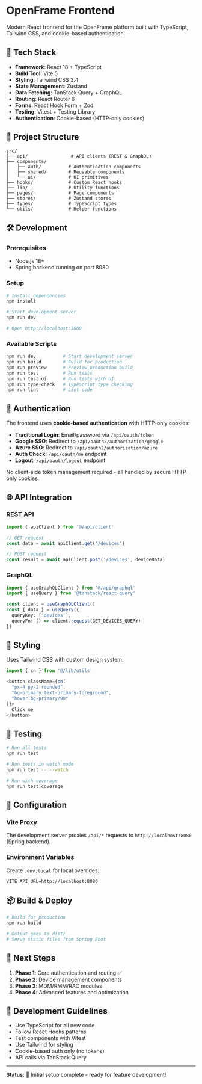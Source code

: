 # OpenFrame Frontend

Modern React frontend for the OpenFrame platform built with TypeScript, Tailwind CSS, and cookie-based authentication.

## 🚀 Tech Stack

- **Framework**: React 18 + TypeScript
- **Build Tool**: Vite 5
- **Styling**: Tailwind CSS 3.4
- **State Management**: Zustand
- **Data Fetching**: TanStack Query + GraphQL
- **Routing**: React Router 6
- **Forms**: React Hook Form + Zod
- **Testing**: Vitest + Testing Library
- **Authentication**: Cookie-based (HTTP-only cookies)

## 📁 Project Structure

```
src/
├── api/                # API clients (REST & GraphQL)
├── components/         
│   ├── auth/          # Authentication components
│   ├── shared/        # Reusable components
│   └── ui/            # UI primitives
├── hooks/             # Custom React hooks
├── lib/               # Utility functions
├── pages/             # Page components
├── stores/            # Zustand stores
├── types/             # TypeScript types
└── utils/             # Helper functions
```

## 🛠️ Development

### Prerequisites

- Node.js 18+
- Spring backend running on port 8080

### Setup

```bash
# Install dependencies
npm install

# Start development server
npm run dev

# Open http://localhost:3000
```

### Available Scripts

```bash
npm run dev          # Start development server
npm run build        # Build for production
npm run preview      # Preview production build
npm run test         # Run tests
npm run test:ui      # Run tests with UI
npm run type-check   # TypeScript type checking
npm run lint         # Lint code
```

## 🔐 Authentication

The frontend uses **cookie-based authentication** with HTTP-only cookies:

- **Traditional Login**: Email/password via `/api/oauth/token`
- **Google SSO**: Redirect to `/api/oauth2/authorization/google`
- **Azure SSO**: Redirect to `/api/oauth2/authorization/azure`  
- **Auth Check**: `/api/oauth/me` endpoint
- **Logout**: `/api/oauth/logout` endpoint

No client-side token management required - all handled by secure HTTP-only cookies.

## 🌐 API Integration

### REST API

```typescript
import { apiClient } from '@/api/client'

// GET request
const data = await apiClient.get('/devices')

// POST request  
const result = await apiClient.post('/devices', deviceData)
```

### GraphQL

```typescript
import { useGraphQLClient } from '@/api/graphql'
import { useQuery } from '@tanstack/react-query'

const client = useGraphQLClient()
const { data } = useQuery({
  queryKey: ['devices'],
  queryFn: () => client.request(GET_DEVICES_QUERY)
})
```

## 🎨 Styling

Uses Tailwind CSS with custom design system:

```typescript
import { cn } from '@/lib/utils'

<button className={cn(
  "px-4 py-2 rounded",
  "bg-primary text-primary-foreground", 
  "hover:bg-primary/90"
)}>
  Click me
</button>
```

## 🧪 Testing

```bash
# Run all tests
npm run test

# Run tests in watch mode  
npm run test -- --watch

# Run with coverage
npm run test:coverage
```

## 🔧 Configuration

### Vite Proxy

The development server proxies `/api/*` requests to `http://localhost:8080` (Spring backend).

### Environment Variables

Create `.env.local` for local overrides:

```env
VITE_API_URL=http://localhost:8080
```

## 📦 Build & Deploy

```bash
# Build for production
npm run build

# Output goes to dist/
# Serve static files from Spring Boot
```

## 🚦 Next Steps

1. **Phase 1**: Core authentication and routing ✅
2. **Phase 2**: Device management components  
3. **Phase 3**: MDM/RMM/RAC modules
4. **Phase 4**: Advanced features and optimization

## 🤝 Development Guidelines

- Use TypeScript for all new code
- Follow React Hooks patterns
- Test components with Vitest
- Use Tailwind for styling
- Cookie-based auth only (no tokens)
- API calls via TanStack Query

---

**Status**: 🚧 Initial setup complete - ready for feature development!